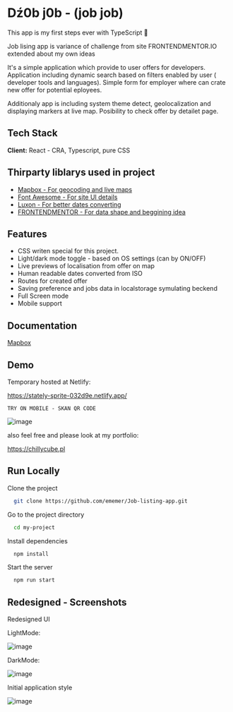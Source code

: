 
# Dź0b j0b - (job job) 

This app is my first steps ever with TypeScript 🎉

Job lising app is  variance of challenge from site FRONTENDMENTOR.IO extended about my own ideas 

It's a simple application which provide to user offers for developers.
Application including dynamic search based on filters enabled by user ( developer tools and languages).
Simple form for employer where can crate new offer for potential eployees.

Additionaly app is including system theme detect, geolocalization and displaying markers at live map. 
Posibility to check offer by detailet page.



## Tech Stack

**Client:** React - CRA, Typescript, pure CSS

## Thirparty liblarys used in project

 - [Mapbox - For geocoding and live maps](https://www.mapbox.com/)
 - [Font Awesome - For site UI details](https://fontawesome.com/)
 - [Luxon - For better dates converting](https://moment.github.io/luxon/#/)
 - [FRONTENDMENTOR - For data shape and beggining idea](https://frontendmentor.io/)


 

## Features

- CSS writen special for this project.
- Light/dark mode toggle - based on OS settings (can by ON/OFF)
- Live previews of localisation from offer on map
- Human readable dates converted from ISO
- Routes for created offer
- Saving preference and jobs data in localstorage symulating beckend
- Full Screen mode
- Mobile support


## Documentation

[Mapbox](https://docs.mapbox.com/)

## Demo

Temporary hosted at Netlify:

https://stately-sprite-032d9e.netlify.app/

`TRY ON MOBILE - SKAN QR CODE`

![image](https://user-images.githubusercontent.com/46853050/211395757-8c152ccf-ee39-402d-b067-46a93c788691.png)

also feel free and please look at my portfolio:

https://chillycube.pl
## Run Locally

Clone the project

```bash
  git clone https://github.com/ememer/Job-listing-app.git
```

Go to the project directory

```bash
  cd my-project
```

Install dependencies

```bash
  npm install
```

Start the server

```bash
  npm run start
```


## Redesigned - Screenshots

Redesigned UI

LightMode:

![image](https://user-images.githubusercontent.com/46853050/208879658-95892b37-73bd-4bf9-b9ae-0e414ba3e55d.png)

DarkMode:

![image](https://user-images.githubusercontent.com/46853050/208879718-df51992f-a403-4b88-aad5-888692c203a8.png)


Initial application style


![image](https://user-images.githubusercontent.com/46853050/208695284-a2cfdbaa-d6d4-43eb-9f5f-35fba5c918e6.png)


